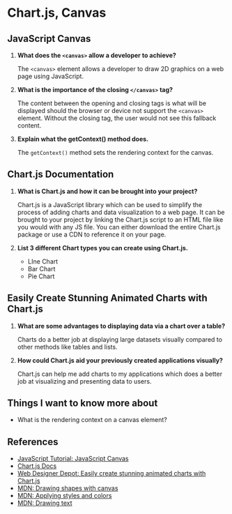 # Chart.js, Canvas

## JavaScript Canvas

1. **What does the `<canvas>` allow a developer to achieve?**

    The `<canvas>` element allows a developer to draw 2D graphics on a web page using JavaScript.

2. **What is the importance of the closing `</canvas>` tag?**

    The content between the opening and closing tags is what will be displayed should the browser or device not support the `<canvas>` element. Without the closing tag, the user would not see this fallback content.

3. **Explain what the getContext() method does.**

    The `getContext()` method sets the rendering context for the canvas.

## Chart.js Documentation

1. **What is Chart.js and how it can be brought into your project?**

    Chart.js is a JavaScript library which can be used to simplify the process of adding charts and data visualization to a web page. It can be brought to your project by linking the Chart.js script to an HTML file like you would with any JS file. You can either download the entire Chart.js package or use a CDN to reference it on your page.

2. **List 3 different Chart types you can create using Chart.js.**

    - LIne Chart
    - Bar Chart
    - Pie Chart

## Easily Create Stunning Animated Charts with Chart.js

1. **What are some advantages to displaying data via a chart over a table?**

    Charts do a better job at displaying large datasets visually compared to other methods like tables and lists.

2. **How could Chart.js aid your previously created applications visually?**

    Chart.js can help me add charts to my applications which does a better job at visualizing and presenting data to users.

## Things I want to know more about

- What is the rendering context on a canvas element?

## References

- [JavaScript Tutorial: JavaScript Canvas](https://www.javascripttutorial.net/web-apis/javascript-canvas/)
- [Chart.js Docs](https://www.chartjs.org/docs/latest/)
- [Web Designer Depot: Easily create stunning animated charts with Chart.js](https://www.webdesignerdepot.com/2013/11/easily-create-stunning-animated-charts-with-chart-js/)
- [MDN: Drawing shapes with canvas](https://developer.mozilla.org/en-US/docs/Web/API/Canvas_API/Tutorial/Drawing_shapes)
- [MDN: Applying styles and colors](https://developer.mozilla.org/en-US/docs/Web/API/Canvas_API/Tutorial/Applying_styles_and_colors)
- [MDN: Drawing text](https://developer.mozilla.org/en-US/docs/Web/API/Canvas_API/Tutorial/Drawing_text)
